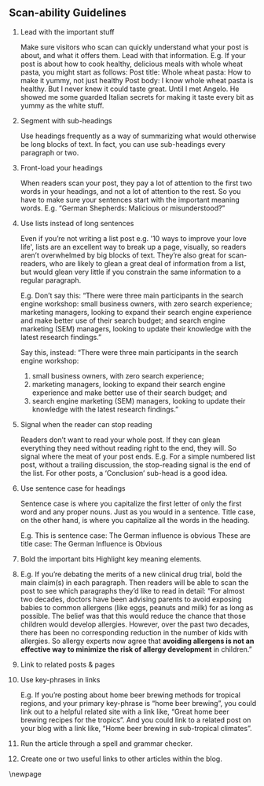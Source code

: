 ##	Scan-ability  Guidelines ##
	
1. 	Lead with the important stuff
	
	Make sure visitors who scan can quickly understand what your post is about, and what it offers them. Lead with that information.
	E.g. If your post is about how to cook healthy, delicious meals with whole wheat pasta, you might start as follows:
	Post title:
	Whole wheat pasta: How to make it yummy, not just healthy
	Post body:
	I know whole wheat pasta is healthy. But I never knew it could taste great. Until I met Angelo. He showed me some guarded Italian secrets for making it taste every bit as yummy as the white stuff.
	
2. 	Segment with sub-headings
	
	Use headings frequently as a way of summarizing what would otherwise be long blocks of text.
	In fact, you can use sub-headings every paragraph or two.

3.  Front-load your headings
	
	When readers scan your post, they pay a lot of attention to the first two words in your headings, and not a lot of attention to the rest. So you have to make sure your sentences start with the important meaning words.
	E.g. “German Shepherds: Malicious or misunderstood?” 
	
4. Use lists instead of long sentences
	
	Even if you’re not writing a list post e.g. '10 ways to improve your love life', lists are an excellent way to break up a page, visually, so readers aren’t overwhelmed by big blocks of text. They’re also great for scan-readers, who are likely to glean a great deal of information from a list, but would glean very little if you constrain the same information to a regular paragraph.
	
	E.g. Don’t say this: “There were three main participants in the search engine workshop: small business owners, with zero search experience; marketing managers, looking to expand their search engine experience and make better use of their search budget; and search engine marketing (SEM) managers, looking to update their knowledge with the latest research findings.”
	
	Say this, instead: “There were three main participants in the search engine workshop:
	1. small business owners, with zero search experience;
	2. marketing managers, looking to expand their search engine experience and make better use of their search budget; and
	3. search engine marketing (SEM) managers, looking to update their knowledge with the latest research findings.”

5. Signal when the reader can stop reading
	
	Readers don’t want to read your whole post. If they can glean everything they need without reading right to the end, they will. So signal where the meat of your post ends.
	E.g. For a simple numbered list post, without a trailing discussion, the stop-reading signal is the end of the list. For other posts, a ‘Conclusion’ sub-head is a good idea.
	
6. Use sentence case for headings

	Sentence case is where you capitalize the first letter of only the first word and any proper nouns. Just as you would in a sentence. Title case, on the other hand, is where you capitalize all the words in the heading.
	
	E.g. This is sentence case:
	The German influence is obvious
	These are title case:
	The German Influence is Obvious
	
7. Bold the important bits
	Highlight key meaning elements.
	
8. 	E.g. If you’re debating the merits of a new clinical drug trial, bold the main claim(s) in each paragraph. Then readers will be able to scan the post to see which paragraphs they’d like to read in detail: “For almost two decades, doctors have been advising parents to avoid exposing babies to common allergens (like eggs, peanuts and milk) for as long as possible. The belief was that this would reduce the chance that those children would develop allergies. However, over the past two decades, there has been no corresponding reduction in the number of kids
	with allergies. So allergy experts now agree that **avoiding allergens is not an effective way to minimize the risk of allergy development** in children.”
	
9. Link to related posts & pages

10. Use key-phrases in links

	E.g. If you’re posting about home beer brewing methods for tropical regions, and your primary key-phrase is “home beer brewing”, you could link out to a helpful related site with a link like, “Great home beer brewing recipes for the tropics”. And you could link to a related post on your blog with a link like, “Home beer brewing in sub-tropical climates”.

11. Run the article through a spell and grammar checker.

12. Create one or two useful links to other articles within the blog.

\newpage
